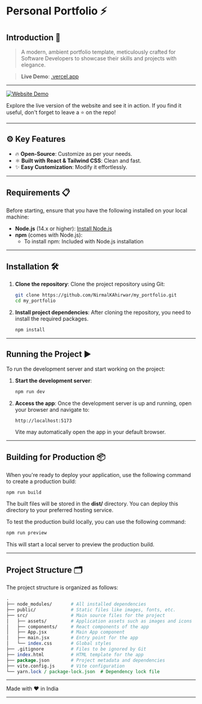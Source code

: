 # Personal Portfolio ⚡

## Introduction 🚀

> A modern, ambient portfolio template, meticulously crafted for Software Developers to showcase their skills and projects with elegance.

> **Live Demo**: [.vercel.app](https://.vercel.app)


---

[![Website Demo](./public/portfolio.png)](https://.vercel.app)

Explore the live version of the website and see it in action. If you find it useful, don't forget to leave a ⭐ on the repo!

---

## ⚙️ Key Features

- 🔥 **Open-Source**: Customize as per your needs.
- ⚛️ **Built with React & Tailwind CSS**: Clean and fast.
- ✨ **Easy Customization**: Modify it effortlessly.

---

## Requirements 📋

Before starting, ensure that you have the following installed on your local machine:

- **Node.js** (14.x or higher): [Install Node.js](https://nodejs.org/)
- **npm** (comes with Node.js):
  - To install npm: Included with Node.js installation

---

## Installation 🛠️

1. **Clone the repository**:
   Clone the project repository using Git:
   ```bash
   git clone https://github.com/NirmalKAhirwar/my_portfolio.git
   cd my_portfolio
   ```

2. **Install project dependencies**: After cloning the repository, you need to install the required packages.

   ```bash
   npm install 
   ```

---

## Running the Project ▶️

To run the development server and start working on the project:

1. **Start the development server**:
   ```bash
   npm run dev
   ```

2. **Access the app**: Once the development server is up and running, open your browser and navigate to:

   ```
   http://localhost:5173
   ```

   Vite may automatically open the app in your default browser.

---

## Building for Production 📦

When you're ready to deploy your application, use the following command to create a production build:

```bash
npm run build
```

The built files will be stored in the **dist/** directory. You can deploy this directory to your preferred hosting service.

To test the production build locally, you can use the following command:

```bash
npm run preview
```

This will start a local server to preview the production build.

---

## Project Structure 🗂️

The project structure is organized as follows:

```perl
.
├── node_modules/       # All installed dependencies
├── public/             # Static files like images, fonts, etc.
├── src/                # Main source files for the project
│   ├── assets/         # Application assets such as images and icons
│   ├── components/     # React components of the app
│   ├── App.jsx         # Main App component
│   ├── main.jsx        # Entry point for the app
│   └── index.css       # Global styles
├── .gitignore          # Files to be ignored by Git
├── index.html          # HTML template for the app
├── package.json        # Project metadata and dependencies
├── vite.config.js      # Vite configuration
└── yarn.lock / package-lock.json  # Dependency lock file
```

---

Made with :heart: in India

---
